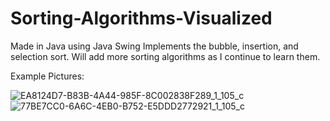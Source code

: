# Sorting-Algorithms-Visualized

Made in Java using Java Swing Implements the bubble, insertion, and selection sort. Will add more sorting algorithms as I continue to learn them.

Example Pictures:

![EA8124D7-B83B-4A44-985F-8C002838F289_1_105_c](https://user-images.githubusercontent.com/97558729/149432695-a8f0db3f-0b33-4037-8e1a-58d269ac7057.jpeg)
![77BE7CC0-6A6C-4EB0-B752-E5DDD2772921_1_105_c](https://user-images.githubusercontent.com/97558729/149432703-3d381b13-bbdb-4da7-ab49-86cc3a65e7f0.jpeg)
